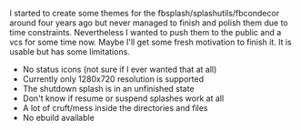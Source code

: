 I started to create some themes for the fbsplash/splashutils/fbcondecor around four years ago but never managed to finish and polish them due to time constraints.
Nevertheless I wanted to push them to the public and a vcs for some time now. Maybe I'll get some fresh motivation to finish it.
It is usable but has some limitations.

- No status icons (not sure if I ever wanted that at all)
- Currently only 1280x720 resolution is supported
- The shutdown splash is in an unfinished state
- Don't know if resume or suspend splashes work at all
- A lot of cruft/mess inside the directories and files
- No ebuild available

